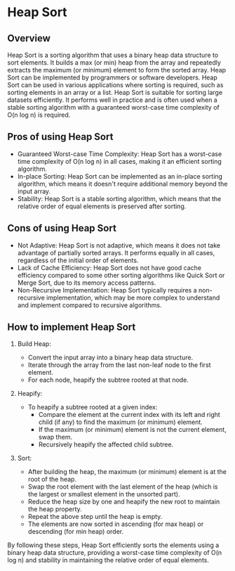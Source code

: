 # Heap Sort
## Overview
Heap Sort is a sorting algorithm that uses a binary heap data structure to sort elements. It builds a max (or min) heap from the array and repeatedly extracts the maximum (or minimum) element to form the sorted array. Heap Sort can be implemented by programmers or software developers. Heap Sort can be used in various applications where sorting is required, such as sorting elements in an array or a list. Heap Sort is suitable for sorting large datasets efficiently. It performs well in practice and is often used when a stable sorting algorithm with a guaranteed worst-case time complexity of O(n log n) is required.

## Pros of using Heap Sort
- Guaranteed Worst-case Time Complexity: Heap Sort has a worst-case time complexity of O(n log n) in all cases, making it an efficient sorting algorithm.
- In-place Sorting: Heap Sort can be implemented as an in-place sorting algorithm, which means it doesn't require additional memory beyond the input array.
- Stability: Heap Sort is a stable sorting algorithm, which means that the relative order of equal elements is preserved after sorting.

## Cons of using Heap Sort
- Not Adaptive: Heap Sort is not adaptive, which means it does not take advantage of partially sorted arrays. It performs equally in all cases, regardless of the initial order of elements.
- Lack of Cache Efficiency: Heap Sort does not have good cache efficiency compared to some other sorting algorithms like Quick Sort or Merge Sort, due to its memory access patterns.
- Non-Recursive Implementation: Heap Sort typically requires a non-recursive implementation, which may be more complex to understand and implement compared to recursive algorithms.

## How to implement Heap Sort
1. Build Heap:
   - Convert the input array into a binary heap data structure.
   - Iterate through the array from the last non-leaf node to the first element.
   - For each node, heapify the subtree rooted at that node.

2. Heapify:
   - To heapify a subtree rooted at a given index:
     - Compare the element at the current index with its left and right child (if any) to find the maximum (or minimum) element.
     - If the maximum (or minimum) element is not the current element, swap them.
     - Recursively heapify the affected child subtree.

3. Sort:
   - After building the heap, the maximum (or minimum) element is at the root of the heap.
   - Swap the root element with the last element of the heap (which is the largest or smallest element in the unsorted part).
   - Reduce the heap size by one and heapify the new root to maintain the heap property.
   - Repeat the above step until the heap is empty.
   - The elements are now sorted in ascending (for max heap) or descending (for min heap) order.

By following these steps, Heap Sort efficiently sorts the elements using a binary heap data structure, providing a worst-case time complexity of O(n log n) and stability in maintaining the relative order of equal elements.